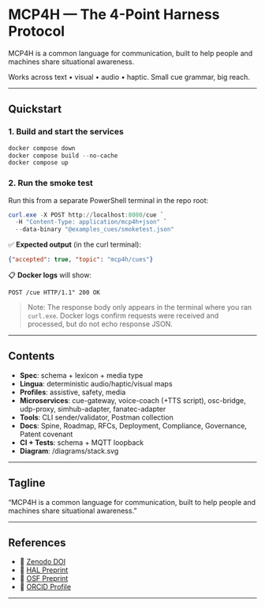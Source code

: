 # MCP4H — The 4-Point Harness Protocol

MCP4H is a common language for communication, built to help people and machines share situational awareness.

Works across text • visual • audio • haptic. Small cue grammar, big reach.

---

## Quickstart

### 1. Build and start the services
```powershell
docker compose down
docker compose build --no-cache
docker compose up
```

### 2. Run the smoke test
Run this from a separate PowerShell terminal in the repo root:

```powershell
curl.exe -X POST http://localhost:8080/cue `
  -H "Content-Type: application/mcp4h+json" `
  --data-binary "@examples_cues/smoketest.json"
```

✅ **Expected output** (in the curl terminal):
```json
{"accepted": true, "topic": "mcp4h/cues"}
```

📋 **Docker logs** will show:
```
POST /cue HTTP/1.1" 200 OK
```

> Note: The response body only appears in the terminal where you ran `curl.exe`. Docker logs confirm requests were received and processed, but do not echo response JSON.

---

## Contents

- **Spec**: schema + lexicon + media type  
- **Lingua**: deterministic audio/haptic/visual maps  
- **Profiles**: assistive, safety, media  
- **Microservices**: cue-gateway, voice-coach (+TTS script), osc-bridge, udp-proxy, simhub-adapter, fanatec-adapter  
- **Tools**: CLI sender/validator, Postman collection  
- **Docs**: Spine, Roadmap, RFCs, Deployment, Compliance, Governance, Patent covenant  
- **CI + Tests**: schema + MQTT loopback  
- **Diagram**: /diagrams/stack.svg  

---

## Tagline

“MCP4H is a common language for communication, built to help people and machines share situational awareness.”

---

## References

- 📄 [Zenodo DOI](https://doi.org/10.5281/zenodo.YOUR_DOI)  
- 📄 [HAL Preprint](https://hal.science/)  
- 📄 [OSF Preprint](https://osf.io/)  
- 📄 [ORCID Profile](https://orcid.org/)  

---

